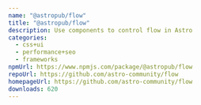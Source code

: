 ```yaml
---
name: "@astropub/flow"
title: "@astropub/flow"
description: Use components to control flow in Astro
categories:
  - css+ui
  - performance+seo
  - frameworks
npmUrl: https://www.npmjs.com/package/@astropub/flow
repoUrl: https://github.com/astro-community/flow
homepageUrl: https://github.com/astro-community/flow
downloads: 620
---
```

